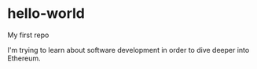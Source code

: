# hello-world
My first repo

I'm trying to learn about software development in order to dive deeper into Ethereum.
